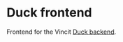 Duck frontend
=============

Frontend for the Vincit [Duck backend](https://github.com/jaakkoyl/duck-be).
